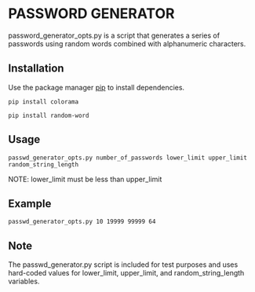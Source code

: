 # PASSWORD GENERATOR 

password_generator_opts.py is a script that generates a series of passwords using random words combined with alphanumeric characters. 

## Installation 

Use the package manager [pip](https://pip.pypa.io/en/stable/) to install dependencies. 

`pip install colorama`

`pip install random-word`

## Usage

`passwd_generator_opts.py number_of_passwords lower_limit upper_limit random_string_length`
                     
NOTE: lower_limit must be less than upper_limit 

## Example 

`passwd_generator_opts.py 10 19999 99999 64`

## Note

The passwd_generator.py script is included for test purposes and uses hard-coded values for lower_limit, upper_limit, and random_string_length variables. 
